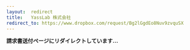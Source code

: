 ```yaml
---
layout:  redirect
title:   YassLab 株式会社
redirect_to: https://www.dropbox.com/request/Bg2lGgdEo8Nuv9zvquSX
---
```


**請求書送付ページにリダイレクトしています...**
